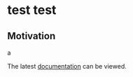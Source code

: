 # test test

## Motivation
a

The latest [documentation]( https://xiaolisong1126.github.io/testPage/) can be viewed.

